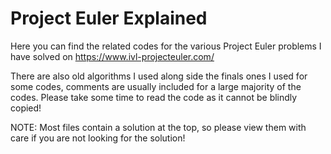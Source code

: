 # Project Euler Explained

Here you can find the related codes for the various Project Euler problems I have solved on https://www.ivl-projecteuler.com/

There are also old algorithms I used along side the finals ones I used for some codes, comments are usually included for a large majority of the codes.
Please take some time to read the code as it cannot be blindly copied!

NOTE: Most files contain a solution at the top, so please view them with care if you are not looking for the solution!
